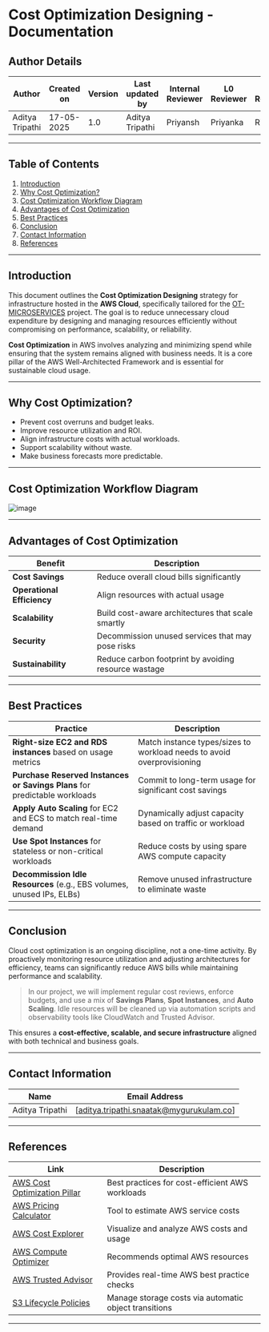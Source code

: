 # Cost Optimization Designing - Documentation

## Author Details

| **Author**      | **Created on** | **Version** | **Last updated by** | **Internal Reviewer** | **L0 Reviewer** | **L1 Reviewer** | **L2 Reviewer** |
| --------------- | -------------- | ----------- | ------------------- | --------------------- | --------------- | --------------- | --------------- |
| Aditya Tripathi | 17-05-2025    | 1.0         | Aditya Tripathi     | Priyansh              | Priyanka        | Rishabh         | Piyush          |

---

## Table of Contents

1. [Introduction](#introduction)
2. [Why Cost Optimization?](#why-cost-optimization)
3. [Cost Optimization Workflow Diagram](#cost-optimization-workflow-diagram)
4. [Advantages of Cost Optimization](#advantages-of-cost-optimization)
5. [Best Practices](#best-practices)
6. [Conclusion](#conclusion)
7. [Contact Information](#contact-information)
8. [References](#references)

---

## Introduction

This document outlines the **Cost Optimization Designing** strategy for infrastructure hosted in the **AWS Cloud**, specifically tailored for the [OT-MICROSERVICES](https://github.com/OT-MICROSERVICES/) project. The goal is to reduce unnecessary cloud expenditure by designing and managing resources efficiently without compromising on performance, scalability, or reliability.

**Cost Optimization** in AWS involves analyzing and minimizing spend while ensuring that the system remains aligned with business needs. It is a core pillar of the AWS Well-Architected Framework and is essential for sustainable cloud usage.

---

## Why Cost Optimization?

* Prevent cost overruns and budget leaks.
* Improve resource utilization and ROI.
* Align infrastructure costs with actual workloads.
* Support scalability without waste.
* Make business forecasts more predictable.

---

## Cost Optimization Workflow Diagram

![image](https://github.com/user-attachments/assets/69d68503-a749-4891-8faf-edf620f3f7e7)


---

## Advantages of Cost Optimization

| **Benefit**                | **Description**                                      |
| -------------------------- | ---------------------------------------------------- |
| **Cost Savings**           | Reduce overall cloud bills significantly             |
| **Operational Efficiency** | Align resources with actual usage                    |
| **Scalability**            | Build cost-aware architectures that scale smartly    |
| **Security**               | Decommission unused services that may pose risks     |
| **Sustainability**         | Reduce carbon footprint by avoiding resource wastage |


---

## Best Practices

| **Practice**                                                               | **Description**                                                        |
| -------------------------------------------------------------------------- | ---------------------------------------------------------------------- |
| **Right-size EC2 and RDS instances** based on usage metrics                | Match instance types/sizes to workload needs to avoid overprovisioning |
| **Purchase Reserved Instances or Savings Plans** for predictable workloads | Commit to long-term usage for significant cost savings                 |
| **Apply Auto Scaling** for EC2 and ECS to match real-time demand           | Dynamically adjust capacity based on traffic or workload               |
| **Use Spot Instances** for stateless or non-critical workloads             | Reduce costs by using spare AWS compute capacity                       |
| **Decommission Idle Resources** (e.g., EBS volumes, unused IPs, ELBs)      | Remove unused infrastructure to eliminate waste                        |


---

## Conclusion

Cloud cost optimization is an ongoing discipline, not a one-time activity. By proactively monitoring resource utilization and adjusting architectures for efficiency, teams can significantly reduce AWS bills while maintaining performance and scalability.

> In our project, we will implement regular cost reviews, enforce budgets, and use a mix of **Savings Plans**, **Spot Instances**, and **Auto Scaling**. Idle resources will be cleaned up via automation scripts and observability tools like CloudWatch and Trusted Advisor.

This ensures a **cost-effective, scalable, and secure infrastructure** aligned with both technical and business goals.

---

## Contact Information

| Name            | Email Address                                                                           |
| --------------- | --------------------------------------------------------------------------------------- |
| Aditya Tripathi | [aditya.tripathi.snaatak@mygurukulam.co]                                                |

---

## References

| **Link**                                                                                                     | **Description**                                       |
| ------------------------------------------------------------------------------------------------------------ | ----------------------------------------------------- |
| [AWS Cost Optimization Pillar](https://docs.aws.amazon.com/wellarchitected/latest/cost-optimization-pillar/) | Best practices for cost-efficient AWS workloads       |
| [AWS Pricing Calculator](https://calculator.aws.amazon.com/)                                                 | Tool to estimate AWS service costs                    |
| [AWS Cost Explorer](https://docs.aws.amazon.com/cost-management/latest/userguide/cost-explorer.html)         | Visualize and analyze AWS costs and usage             |
| [AWS Compute Optimizer](https://docs.aws.amazon.com/compute-optimizer/)                                      | Recommends optimal AWS resources                      |
| [AWS Trusted Advisor](https://aws.amazon.com/premiumsupport/technology/trusted-advisor/)                     | Provides real-time AWS best practice checks           |
| [S3 Lifecycle Policies](https://docs.aws.amazon.com/AmazonS3/latest/userguide/object-lifecycle-mgmt.html)    | Manage storage costs via automatic object transitions |


---


